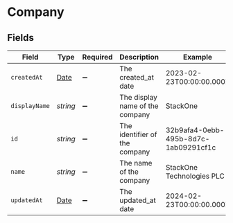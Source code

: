 # Company


## Fields

| Field                                                                                         | Type                                                                                          | Required                                                                                      | Description                                                                                   | Example                                                                                       |
| --------------------------------------------------------------------------------------------- | --------------------------------------------------------------------------------------------- | --------------------------------------------------------------------------------------------- | --------------------------------------------------------------------------------------------- | --------------------------------------------------------------------------------------------- |
| `createdAt`                                                                                   | [Date](https://developer.mozilla.org/en-US/docs/Web/JavaScript/Reference/Global_Objects/Date) | :heavy_minus_sign:                                                                            | The created_at date                                                                           | 2023-02-23T00:00:00.000Z                                                                      |
| `displayName`                                                                                 | *string*                                                                                      | :heavy_minus_sign:                                                                            | The display name of the company                                                               | StackOne                                                                                      |
| `id`                                                                                          | *string*                                                                                      | :heavy_minus_sign:                                                                            | The identifier of the company                                                                 | 32b9afa4-0ebb-495b-8d7c-1ab09291cf1c                                                          |
| `name`                                                                                        | *string*                                                                                      | :heavy_minus_sign:                                                                            | The name of the company                                                                       | StackOne Technologies PLC                                                                     |
| `updatedAt`                                                                                   | [Date](https://developer.mozilla.org/en-US/docs/Web/JavaScript/Reference/Global_Objects/Date) | :heavy_minus_sign:                                                                            | The updated_at date                                                                           | 2024-02-23T00:00:00.000Z                                                                      |